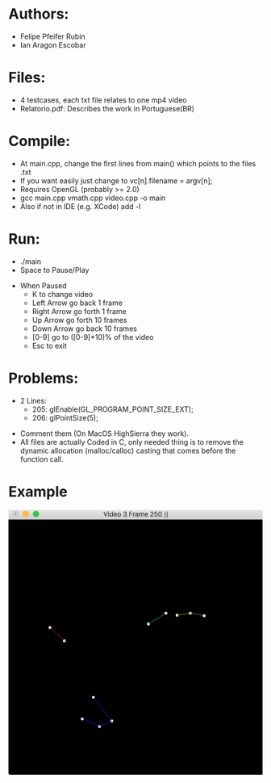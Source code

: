 # Authors:
- Felipe Pfeifer Rubin
- Ian Aragon Escobar


# Files:
- 4 testcases, each txt file relates to one mp4 video
- Relatorio.pdf: Describes the work in Portuguese(BR)

# Compile:
- At main.cpp, change the first lines from main() which points to the files .txt
- If you want easily just change to vc[n].filename = argv[n];
- Requires OpenGL (probably >= 2.0)
- gcc  main.cpp vmath.cpp video.cpp -o main 
- Also if not in IDE (e.g. XCode) add -l<library>

# Run:
- ./main
- Space to Pause/Play
* When Paused
	* K to change video
	* Left Arrow go back 1 frame
	* Right Arrow go forth 1 frame
	* Up Arrow go forth 10 frames
	* Down Arrow go back 10 frames
	* [0-9] go to ([0-9]*10)% of the video
	* Esc to exit

# Problems:
* 2 Lines: 
	* 205: glEnable(GL_PROGRAM_POINT_SIZE_EXT);
	* 206: glPointSize(5);
- Comment them (On MacOS HighSierra they work).
- All files are actually Coded in C, only needed thing is to remove the dynamic allocation (malloc/calloc) casting that comes before the function call.

# Example
<img src="/Images/Br1.png" alt="Example" size=/>

